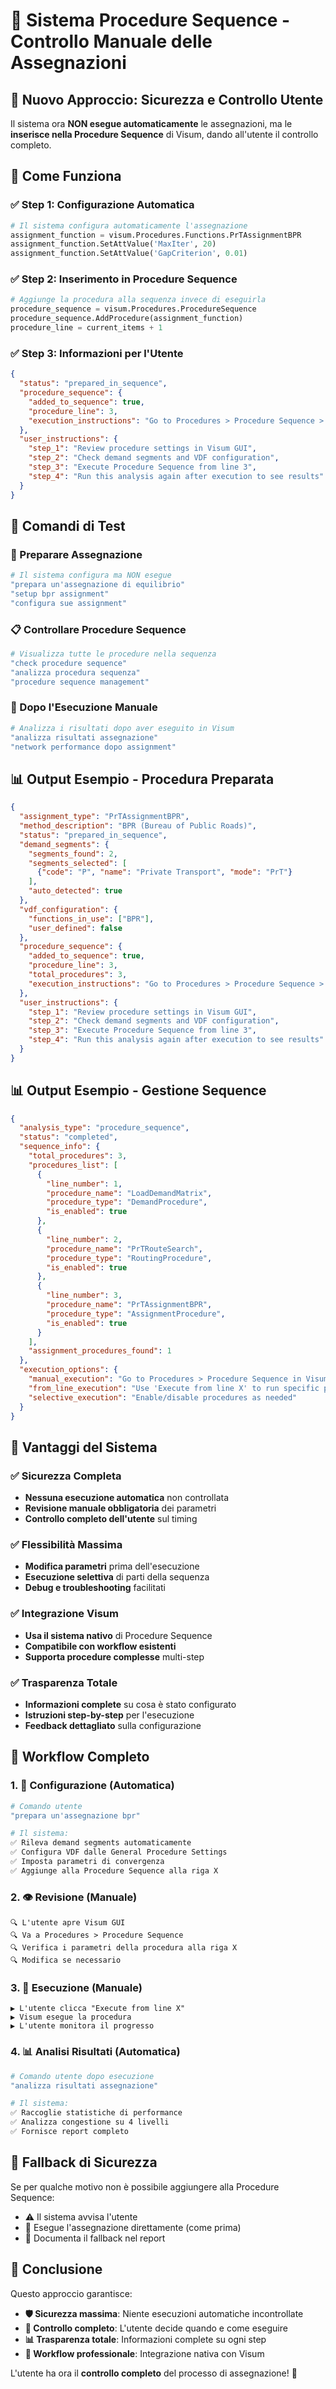 # 🔄 Sistema Procedure Sequence - Controllo Manuale delle Assegnazioni

## 🎯 Nuovo Approccio: Sicurezza e Controllo Utente

Il sistema ora **NON esegue automaticamente** le assegnazioni, ma le **inserisce nella Procedure Sequence** di Visum, dando all'utente il controllo completo.

## 🔧 Come Funziona

### **✅ Step 1: Configurazione Automatica**
```python
# Il sistema configura automaticamente l'assegnazione
assignment_function = visum.Procedures.Functions.PrTAssignmentBPR
assignment_function.SetAttValue('MaxIter', 20)
assignment_function.SetAttValue('GapCriterion', 0.01)
```

### **✅ Step 2: Inserimento in Procedure Sequence**
```python
# Aggiunge la procedura alla sequenza invece di eseguirla
procedure_sequence = visum.Procedures.ProcedureSequence
procedure_sequence.AddProcedure(assignment_function)
procedure_line = current_items + 1
```

### **✅ Step 3: Informazioni per l'Utente**
```json
{
  "status": "prepared_in_sequence",
  "procedure_sequence": {
    "added_to_sequence": true,
    "procedure_line": 3,
    "execution_instructions": "Go to Procedures > Procedure Sequence > Run from line 3"
  },
  "user_instructions": {
    "step_1": "Review procedure settings in Visum GUI",
    "step_2": "Check demand segments and VDF configuration", 
    "step_3": "Execute Procedure Sequence from line 3",
    "step_4": "Run this analysis again after execution to see results"
  }
}
```

## 🧪 Comandi di Test

### **🔧 Preparare Assegnazione**
```bash
# Il sistema configura ma NON esegue
"prepara un'assegnazione di equilibrio"
"setup bpr assignment" 
"configura sue assignment"
```

### **📋 Controllare Procedure Sequence**
```bash
# Visualizza tutte le procedure nella sequenza
"check procedure sequence"
"analizza procedura sequenza"
"procedure sequence management"
```

### **🚀 Dopo l'Esecuzione Manuale**
```bash
# Analizza i risultati dopo aver eseguito in Visum
"analizza risultati assegnazione"
"network performance dopo assignment"
```

## 📊 Output Esempio - Procedura Preparata

```json
{
  "assignment_type": "PrTAssignmentBPR",
  "method_description": "BPR (Bureau of Public Roads)",
  "status": "prepared_in_sequence",
  "demand_segments": {
    "segments_found": 2,
    "segments_selected": [
      {"code": "P", "name": "Private Transport", "mode": "PrT"}
    ],
    "auto_detected": true
  },
  "vdf_configuration": {
    "functions_in_use": ["BPR"],
    "user_defined": false
  },
  "procedure_sequence": {
    "added_to_sequence": true,
    "procedure_line": 3,
    "total_procedures": 3,
    "execution_instructions": "Go to Procedures > Procedure Sequence > Run from line 3"
  },
  "user_instructions": {
    "step_1": "Review procedure settings in Visum GUI",
    "step_2": "Check demand segments and VDF configuration",
    "step_3": "Execute Procedure Sequence from line 3", 
    "step_4": "Run this analysis again after execution to see results"
  }
}
```

## 📊 Output Esempio - Gestione Sequence

```json
{
  "analysis_type": "procedure_sequence",
  "status": "completed",
  "sequence_info": {
    "total_procedures": 3,
    "procedures_list": [
      {
        "line_number": 1,
        "procedure_name": "LoadDemandMatrix",
        "procedure_type": "DemandProcedure",
        "is_enabled": true
      },
      {
        "line_number": 2, 
        "procedure_name": "PrTRouteSearch",
        "procedure_type": "RoutingProcedure",
        "is_enabled": true
      },
      {
        "line_number": 3,
        "procedure_name": "PrTAssignmentBPR", 
        "procedure_type": "AssignmentProcedure",
        "is_enabled": true
      }
    ],
    "assignment_procedures_found": 1
  },
  "execution_options": {
    "manual_execution": "Go to Procedures > Procedure Sequence in Visum GUI",
    "from_line_execution": "Use 'Execute from line X' to run specific procedures",
    "selective_execution": "Enable/disable procedures as needed"
  }
}
```

## 🎯 Vantaggi del Sistema

### **✅ Sicurezza Completa**
- **Nessuna esecuzione automatica** non controllata
- **Revisione manuale obbligatoria** dei parametri
- **Controllo completo dell'utente** sul timing

### **✅ Flessibilità Massima**
- **Modifica parametri** prima dell'esecuzione
- **Esecuzione selettiva** di parti della sequenza
- **Debug e troubleshooting** facilitati

### **✅ Integrazione Visum**
- **Usa il sistema nativo** di Procedure Sequence
- **Compatibile con workflow esistenti**
- **Supporta procedure complesse** multi-step

### **✅ Trasparenza Totale**
- **Informazioni complete** su cosa è stato configurato
- **Istruzioni step-by-step** per l'esecuzione
- **Feedback dettagliato** sulla configurazione

## 🔄 Workflow Completo

### **1. 🔧 Configurazione (Automatica)**
```bash
# Comando utente
"prepara un'assegnazione bpr"

# Il sistema:
✅ Rileva demand segments automaticamente
✅ Configura VDF dalle General Procedure Settings  
✅ Imposta parametri di convergenza
✅ Aggiunge alla Procedure Sequence alla riga X
```

### **2. 👁️ Revisione (Manuale)**
```
🔍 L'utente apre Visum GUI
🔍 Va a Procedures > Procedure Sequence
🔍 Verifica i parametri della procedura alla riga X
🔍 Modifica se necessario
```

### **3. 🚀 Esecuzione (Manuale)**  
```
▶️ L'utente clicca "Execute from line X"
▶️ Visum esegue la procedura 
▶️ L'utente monitora il progresso
```

### **4. 📊 Analisi Risultati (Automatica)**
```bash
# Comando utente dopo esecuzione
"analizza risultati assegnazione"

# Il sistema:
✅ Raccoglie statistiche di performance
✅ Analizza congestione su 4 livelli  
✅ Fornisce report completo
```

## 🚨 Fallback di Sicurezza

Se per qualche motivo non è possibile aggiungere alla Procedure Sequence:
- ⚠️ Il sistema avvisa l'utente
- 🔄 Esegue l'assegnazione direttamente (come prima)  
- 📝 Documenta il fallback nel report

## 🎉 Conclusione

Questo approccio garantisce:
- **🛡️ Sicurezza massima**: Niente esecuzioni automatiche incontrollate
- **🔧 Controllo completo**: L'utente decide quando e come eseguire
- **📊 Trasparenza totale**: Informazioni complete su ogni step
- **🔄 Workflow professionale**: Integrazione nativa con Visum

L'utente ha ora il **controllo completo** del processo di assegnazione! 🎯